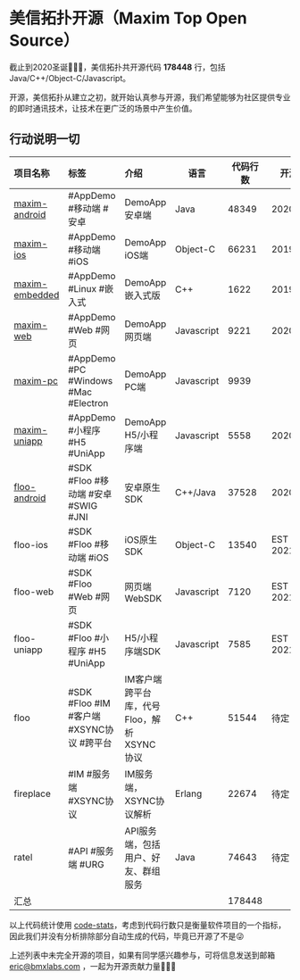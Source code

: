 # 美信拓扑开源（Maxim Top Open Source）

截止到2020圣诞🎄🎄🎄，美信拓扑共开源代码 **178448** 行，包括 Java/C++/Object-C/Javascript。

开源，美信拓扑从建立之初，就开始认真参与开源，我们希望能够为社区提供专业的即时通讯技术，让技术在更广泛的场景中产生价值。

## 行动说明一切

| 项目名称 | 标签 | 介绍 | 语言 | 代码行数 | 开源时间 |
|:---|:---|:---|---|---|---|
| [maxim-android](https://github.com/maxim-top/maxim-android) | #AppDemo #移动端 #安卓   | DemoApp安卓端 | Java   | 48349 | 2020/11/07 | 
| [maxim-ios](https://github.com/maxim-top/maxim-ios)      | #AppDemo #移动端 #iOS   | DemoApp iOS端 | Object-C  | 66231 | 2019/11/07 | 
| [maxim-embedded](https://github.com/maxim-top/maxim-embedded) | #AppDemo #Linux #嵌入式 | DemoApp嵌入式版 | C++  | 1622 | 2019/11/07 | 
| [maxim-web](https://github.com/maxim-top/maxim-web)      | #AppDemo #Web #网页     | DemoApp网页端 | Javascript  | 9221 | 2020/02/23 | 
| [maxim-pc](https://github.com/maxim-top/maxim-pc)       | #AppDemo #PC #Windows #Mac #Electron | DemoApp PC端 | Javascript  | 9939 | 
| [maxim-uniapp](https://github.com/maxim-top/maxim-uniapp)   | #AppDemo #小程序 #H5 #UniApp | DemoApp H5/小程序端 | Javascript  | 5558 | 2020/07/05 | 
| [floo-android](https://github.com/maxim-top/floo-android)   | #SDK #Floo #移动端 #安卓 #SWIG #JNI | 安卓原生SDK | C++/Java  | 37528 | 2020/05/23 | 
| floo-ios       | #SDK #Floo #移动端 #iOS | iOS原生SDK | Object-C | 13540 | EST 2021/01 | 
| floo-web       | #SDK #Floo #Web #网页   | 网页端WebSDK | Javascript  | 7120 | EST 2021/01 | 
| floo-uniapp    | #SDK #Floo #小程序 #H5 #UniApp | H5/小程序端SDK | Javascript  | 7585 | EST 2021/01 | 
| floo           | #SDK #Floo #IM #客户端 #XSYNC协议 #跨平台 | IM客户端跨平台库，代号 Floo，解析 XSYNC 协议 | C++  | 51544 | 待定 | 
| fireplace      | #IM #服务端 #XSYNC协议   | IM服务端，XSYNC协议解析 | Erlang  | 22674 | 待定 | 
| ratel          | #API #服务端 #URG       | API服务端，包括用户、好友、群组服务 | Java  | 74643 | 待定 | 
| 汇总 | | | | 178448 | 

以上代码统计使用 [code-stats](https://github.com/qualiabyte/code-stats)，考虑到代码行数只是衡量软件项目的一个指标，因此我们并没有分析排除部分自动生成的代码，毕竟已开源了不是😜

上述列表中未完全开源的项目，如果有同学感兴趣参与，可将信息发送到邮箱 eric@bmxlabs.com ，一起为开源贡献力量🌳🌳🌳
